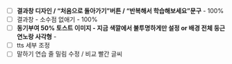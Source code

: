 - [ ]  **결과창 디자인 / “처음으로 돌아가기”버튼 / “반복해서 학습해보세요”문구** - 100%
- [ ]  결과창 - 소수점 없애기 - 100%
- [ ]  **동기부여 50% 토스트 이미지 -  지금 색깔에서 불투명하게만 설정 or 배경 전체 둥근 연노랑 사각형** -
- [ ]  tts 세부 조정
- [ ]  말하기 연습 줄 밀림 수정 / 비교 빨간 글씨
